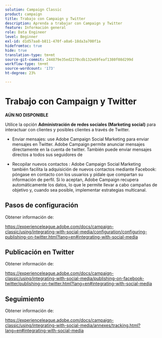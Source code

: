 ```yaml
---
solution: Campaign Classic
product: campaign
title: Trabajo con Campaign y Twitter
description: Aprenda a trabajar con Campaign y Twitter
feature: Información general
role: Data Engineer
level: Beginner
exl-id: d1d57aa8-b811-470f-a8a6-18da3a700f1a
hidefromtoc: true
hide: true
translation-type: tm+mt
source-git-commit: 244879e35ed2270cdb132e69feaf1380f08d299d
workflow-type: tm+mt
source-wordcount: '173'
ht-degree: 23%

---
```


# Trabajo con Campaign y Twitter

**AÚN NO DISPONIBLE**

Utilice la opción **Administración de redes sociales (Marketing social)** para interactuar con clientes y posibles clientes a través de Twitter.

* Enviar mensajes: use Adobe Campaign Social Marketing para enviar mensajes en Twitter. Adobe Campaign permite anunciar mensajes directamente en la cuenta de twitter. También puede enviar mensajes directos a todos sus seguidores de 

* Recopilar nuevos contactos : Adobe Campaign Social Marketing también facilita la adquisición de nuevos contactos mediante Facebook: póngase en contacto con los usuarios y pídale que compartan su información de perfil. Si lo aceptan, Adobe Campaign recupera automáticamente los datos, lo que le permite llevar a cabo campañas de objetivo y, cuando sea posible, implementar estrategias multicanal.

## Pasos de configuración

Obtener información de:

https://experienceleague.adobe.com/docs/campaign-classic/using/integrating-with-social-media/configuration/configuring-publishing-on-twitter.html?lang=en#integrating-with-social-media


## Publicación en Twitter

Obtener información de:

https://experienceleague.adobe.com/docs/campaign-classic/using/integrating-with-social-media/publishing-on-facebook-twitter/publishing-on-twitter.html?lang=en#integrating-with-social-media


## Seguimiento

Obtener información de:

https://experienceleague.adobe.com/docs/campaign-classic/using/integrating-with-social-media/annexes/tracking.html?lang=en#integrating-with-social-media
